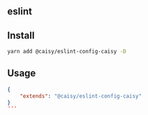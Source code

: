 ## eslint

## Install
```bash
yarn add @caisy/eslint-config-caisy -D
```

## Usage
```json
{
    "extends": "@caisy/eslint-config-caisy"
}
´´´